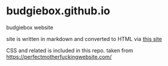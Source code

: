 # budgiebox.github.io

budgiebox website

site is written in markdown and converted to HTML via [this site](https://markdowntohtml.com/)

CSS and related is included in this repo. taken from <https://perfectmotherfuckingwebsite.com/>

